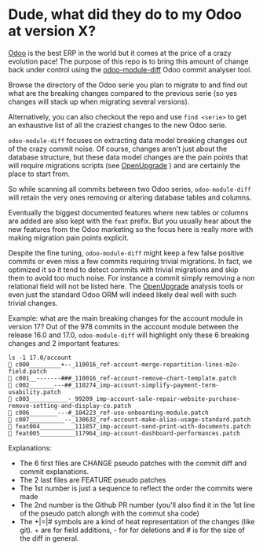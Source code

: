 # Dude, what did they do to my Odoo at version X?

[Odoo](https://odoo.com) is the best ERP in the world but it comes at the price of a crazy evolution pace!
The purpose of this repo is to bring this amount of change back under control using the
[odoo-module-diff](https://github.com/akretion/odoo-module-diff) Odoo commit analyser tool.

Browse the directory of the Odoo serie you plan to migrate to and find out what are the breaking changes
compared to the previous serie (so yes changes will stack up when migrating several versions).

Alternatively, you can also checkout the repo and use `find <serie>` to get an exhaustive list
of all the craziest changes to the new Odoo serie.

`odoo-module-diff` focuses on extracting data model breaking changes out of the crazy commit noise.
Of course, changes aren't just about the database structure, but these data model changes are the pain points
that will require migrations scripts (see [OpenUpgrade](https://github.com/OCA/OpenUpgrade) ) and
are certainly the place to start from.

So while scanning all commits between two Odoo series, `odoo-module-diff` will retain the very ones
removing or altering database tables and columns.

Eventually the biggest documented features where new tables or columns are added are also kept with the
`feat` prefix. But you usually hear about the new features from the Odoo marketing so the focus here
is really more with making migration pain points explicit.

Despite the fine tuning, `odoo-module-diff` might keep a few false positive commits or even miss a few
commits requiring trivial migrations. In fact, we optimized it so it tend to detect commits with trivial
migrations and skip them to avoid too much noise. For instance a commit simply removing a non relational
field will not be listed here. The [OpenUpgrade](https://github.com/OCA/OpenUpgrade) analysis tools or
even just the standard Odoo ORM will indeed likely deal well with such trivial changes.

Example: what are the main breaking changes for the account module in version 17? Out of the 978 commits 
in the account module between the release 16.0 and 17.0, `odoo-module-diff` will highlight only
these 6 breaking changes and 2 important features:

```text
ls -1 17.0/account
 c000_________+--_110016_ref-account-merge-repartition-lines-m2o-field.patch
 c001__-------###_110016_ref-account-remove-chart-template.patch
 c002_______---##_110274_imp-account-simplify-payment-term-usability.patch
 c003___________-_99209_imp-account-sale-repair-website-purchase-remove-setting-and-display-co.patch
 c006________---#_104223_ref-use-onboarding-module.patch
 c007__________--_130632_ref-account-make-alias-usage-standard.patch
 feat004__________111857_imp-account-send-print-with-documents.patch
 feat005__________117964_imp-account-dashboard-performances.patch
```

Explanations:

-  The 6 first files are CHANGE pseudo patches with the commit diff and commit explanations.
-  The 2 last files are FEATURE pseudo patches
-  The 1st number is just a sequence to reflect the order the commits were made
-  The 2nd number is the Github PR number (you'll also find it in the 1st line of the pseudo patch alongh with the commut sha code)
-  The +|=|# symbols are a kind of heat representation of the changes (like git). + are for field additions, - for for deletions and # is for the size of the diff in general.

